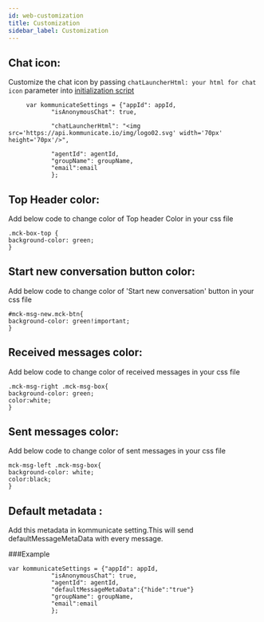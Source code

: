 ```yaml
---
id: web-customization
title: Customization
sidebar_label: Customization
---
```


## Chat icon:
Customize the chat icon by passing  `chatLauncherHtml: your html for chat icon` parameter into [initialization script](https://docs.kommunicate.io/docs/web-installation.html#script')

```
     var kommunicateSettings = {"appId": appId,
            "isAnonymousChat": true,

            "chatLauncherHtml": "<img src='https://api.kommunicate.io/img/logo02.svg' width='70px' height='70px'/>", 

            "agentId": agentId,
            "groupName": groupName,
            "email":email
            };

``` 
## Top Header color:
Add below code to change color of Top header Color in your css file
``` 
.mck-box-top {
background-color: green;
}
``` 

## Start new conversation button color:
Add below code to change color of 'Start new conversation' button in your css file
``` 
#mck-msg-new.mck-btn{
background-color: green!important;
}
``` 

## Received messages color:
Add below code to change color of received messages in your css file
``` 
.mck-msg-right .mck-msg-box{
background-color: green;
color:white;
}
``` 

## Sent messages color:
Add below code to change color of sent messages in your css file
``` 
mck-msg-left .mck-msg-box{
background-color: white;
color:black;
}
``` 

## Default metadata :
Add this metadata in kommunicate setting.This will send defaultMessageMetaData with every message.

###Example

``` 
var kommunicateSettings = {"appId": appId,
            "isAnonymousChat": true,
            "agentId": agentId,
            "defaultMessageMetaData":{"hide":"true"}
            "groupName": groupName,
            "email":email
            };

``` 

